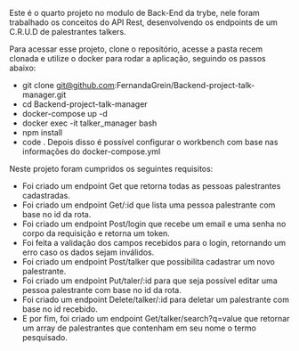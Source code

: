 Este é o quarto projeto no modulo de Back-End da trybe, nele foram trabalhado os conceitos do API Rest, desenvolvendo os endpoints de um C.R.U.D de palestrantes talkers.

Para acessar esse projeto, clone o repositório, acesse a pasta recem clonada e utilize o docker para rodar a aplicação, seguindo os passos abaixo: 
 - git clone git@github.com:FernandaGrein/Backend-project-talk-manager.git
 - cd Backend-project-talk-manager
 - docker-compose up -d
 - docker exec -it talker_manager bash
 - npm install
 - code .
 Depois disso é possível configurar o workbench com base nas informações do docker-compose.yml

 Neste projeto foram cumpridos os seguintes requisitos:
  - Foi criado um endpoint Get que retorna todas as pessoas palestrantes cadastradas.
  - Foi criado um endpoint Get/:id  que lista uma pessoa palestrante com base no id da rota. 
  - Foi criado um endpoint Post/login que recebe um email e uma senha no corpo da requisição e retorna um token.
  - Foi feita a validação dos campos recebidos para o login, retornando um erro caso os dados sejam inválidos.
  - Foi criado um endpoint Post/talker que possibilita cadastrar um novo palestrante.
  - Foi criado um endpoint Put/taler/:id para que seja possível editar uma pessoa palestrante com base no id da rota.
  - Foi criado um endpoint Delete/talker/:id para deletar um palestrante com base no id recebido.
  - E por fim, foi criado um endpoint Get/talker/search?q=value que retornar um array de palestrantes que contenham em seu nome o termo pesquisado.
